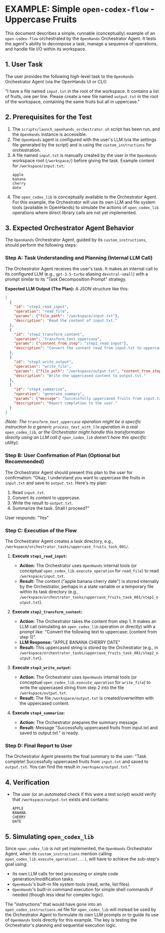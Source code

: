 # EXAMPLE: Simple `open-codex-flow` - Uppercase Fruits

This document describes a simple, runnable (conceptually) example of an `open-codex-flow` orchestrated by the `OpenHands` Orchestrator Agent. It tests the agent's ability to decompose a task, manage a sequence of operations, and handle file I/O within its workspace.

## 1. User Task

The user provides the following high-level task to the `OpenHands` Orchestrator Agent (via the OpenHands UI or CLI):

"I have a file named `input.txt` in the root of the workspace. It contains a list of fruits, one per line. Please create a new file named `output.txt` in the root of the workspace, containing the same fruits but all in uppercase."

## 2. Prerequisites for the Test

1.  The `scripts/launch_openhands_orchestrator.sh` script has been run, and the `OpenHands` instance is accessible.
2.  The `OpenHands` agent is configured with the user's LLM (via the settings file generated by the script) and is using the `custom_instructions` for orchestration.
3.  A file named `input.txt` is manually created by the user in the `OpenHands` workspace root (`/workspace/`) before giving the task. Example content for `/workspace/input.txt`:
    ```
    apple
    banana
    cherry
    date
    ```
4.  The `open_codex_lib` is conceptually available to the Orchestrator Agent. For this example, the Orchestrator will use its own LLM and file system tools (available in OpenHands) to simulate the actions of `open_codex_lib` operations where direct library calls are not yet implemented.

## 3. Expected Orchestrator Agent Behavior

The `OpenHands` Orchestrator Agent, guided by its `custom_instructions`, should perform the following steps:

### Step A: Task Understanding and Planning (Internal LLM Call)

The Orchestrator Agent receives the user's task. It makes an internal call to its configured LLM (e.g., `gpt-3.5-turbo` aliasing `devstral-small`) with a prompt similar to its "Task Decomposition Prompt" strategy.

**Expected LLM Output (The Plan):** A JSON structure like this:
```json
[
  {
    "id": "step1_read_input",
    "operation": "read_file",
    "params": {"file_path": "/workspace/input.txt"},
    "description": "Read the content of input.txt."
  },
  {
    "id": "step2_transform_content",
    "operation": "transform_text_uppercase",
    "params": {"content_from_step": "step1_read_input"},
    "description": "Convert the content read from input.txt to uppercase."
  },
  {
    "id": "step3_write_output",
    "operation": "write_file",
    "params": {"file_path": "/workspace/output.txt", "content_from_step": "step2_transform_content"},
    "description": "Write the uppercased content to output.txt."
  },
  {
    "id": "step4_summarize",
    "operation": "generate_summary",
    "params": {"message": "Successfully uppercased fruits from input.txt and saved to output.txt."},
    "description": "Report completion to the user."
  }
]
```
*(Note: The `transform_text_uppercase` operation might be a specific instruction to a generic `process_text_with_llm` operation in a real `open_codex_lib`, or the Orchestrator might handle this transformation directly using an LLM call if `open_codex_lib` doesn't have this specific utility).*

### Step B: User Confirmation of Plan (Optional but Recommended)

The Orchestrator Agent should present this plan to the user for confirmation:
"Okay, I understand you want to uppercase the fruits in `input.txt` and save to `output.txt`. Here's my plan:
1. Read `input.txt`.
2. Convert its content to uppercase.
3. Write the result to `output.txt`.
4. Summarize the task.
Shall I proceed?"

User responds: "Yes"

### Step C: Execution of the Flow

The Orchestrator Agent creates a task directory, e.g., `/workspace/orchestrator_tasks/uppercase_fruits_task_001/`.

1.  **Execute `step1_read_input`:**
    *   **Action:** The Orchestrator uses `OpenHands` internal tools (or conceptual `open_codex_lib.execute_operation` for `read_file`) to read `/workspace/input.txt`.
    *   **Result:** The content ("apple
banana
cherry
date") is stored internally by the Orchestrator, perhaps in a state variable or a temporary file within its task directory (e.g., `/workspace/orchestrator_tasks/uppercase_fruits_task_001/step1_output.txt`).

2.  **Execute `step2_transform_content`:**
    *   **Action:** The Orchestrator takes the content from step 1. It makes an LLM call (simulating an `open_codex_lib` operation or directly) with a prompt like: "Convert the following text to uppercase: [content from step 1]".
    *   **LLM Response:** "APPLE
BANANA
CHERRY
DATE"
    *   **Result:** This uppercased string is stored by the Orchestrator (e.g., in `/workspace/orchestrator_tasks/uppercase_fruits_task_001/step2_output.txt`).

3.  **Execute `step3_write_output`:**
    *   **Action:** The Orchestrator uses `OpenHands` internal tools (or conceptual `open_codex_lib.execute_operation` for `write_file`) to write the uppercased string from step 2 into the file `/workspace/output.txt`.
    *   **Result:** The file `/workspace/output.txt` is created/overwritten with the uppercased content.

4.  **Execute `step4_summarize`:**
    *   **Action:** The Orchestrator prepares the summary message.
    *   **Result:** Message "Successfully uppercased fruits from input.txt and saved to output.txt." is ready.

### Step D: Final Report to User

The Orchestrator Agent presents the final summary to the user:
"Task complete! Successfully uppercased fruits from `input.txt` and saved to `output.txt`. You can find the result in `/workspace/output.txt`."

## 4. Verification

*   The user (or an automated check if this were a test script) would verify that `/workspace/output.txt` exists and contains:
    ```
    APPLE
    BANANA
    CHERRY
    DATE
    ```

## 5. Simulating `open_codex_lib`

Since `open_codex_lib` is not yet implemented, the `OpenHands` Orchestrator Agent, when its `custom_instructions` mention calling `open_codex_lib.execute_operation(...)`, will have to achieve the sub-step's goal using:
*   Its own LLM calls for text processing or simple code generation/modification tasks.
*   `OpenHands`'s built-in file system tools (read, write, list files).
*   `OpenHands`'s built-in command execution for simple shell commands if needed (though less ideal for complex logic).

The "instructions" that would have gone into an `open_codex_instructions.md` file for `open_codex_lib` will instead be used by the Orchestrator Agent to formulate its own LLM prompts or to guide its use of `OpenHands` tools directly for this example. The key is testing the Orchestrator's planning and sequential execution logic.
